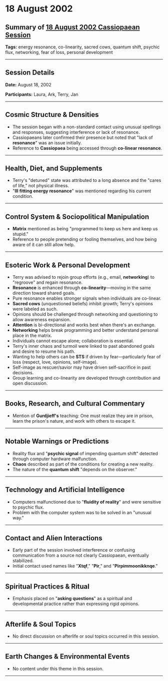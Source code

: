 # 18 August 2002

## Summary of [18 August 2002 Cassiopaean Session](https://cassiopaea.org/forum/threads/session-18-august-2002.21622/)

**Tags:** energy resonance, co-linearity, sacred cows, quantum shift, psychic flux, networking, fear of loss, personal development

---


## Session Details

**Date:** August 18, 2002

**Participants:** Laura, Ark, Terry, Jan

---


## Cosmic Structure & Densities

- The session began with a non-standard contact using unusual spellings and responses, suggesting interference or lack of resonance.
- Cassiopaeans later confirmed their presence but noted that "lack of **resonance**" was an issue initially.
- Reference to **Cassiopaea** being accessed through **co-linear resonance**.

---


## Health, Diet, and Supplements

- Terry's "detuned" state was attributed to a long absence and the "cares of life," not physical illness.
- "**Ill fitting energy resonance**" was mentioned regarding his current condition.

---


## Control System & Sociopolitical Manipulation

- **Matrix** mentioned as being "programmed to keep us here and keep us stupid."
- Reference to people pretending or fooling themselves, and how being aware of it can still allow help.

---


## Esoteric Work & Personal Development

- Terry was advised to rejoin group efforts (e.g., email, **networking**) to "regroove" and regain resonance.
- **Resonance** is enhanced through **co-linearity**—moving in the same direction toward shared goals.
- Pure resonance enables stronger signals when individuals are co-linear.
- **Sacred cows** (unquestioned beliefs) inhibit growth; Terry's opinions were labeled as such.
- Opinions should be challenged through networking and questioning to allow awareness expansion.
- **Attention** is bi-directional and works best when there's an exchange.
- **Networking** helps break programming and better understand personal place in the matrix.
- Individuals cannot escape alone; collaboration is essential.
- Terry's inner chaos and turmoil were linked to past abandoned goals and desire to resume his path.
- Wanting to help others can be **STS** if driven by fear—particularly fear of loss (respect, love, opinions, self-image).
- Self-image as rescuer/savior may have driven self-sacrifice in past decisions.
- Group learning and co-linearity are developed through contribution and open discussion.

---


## Books, Research, and Cultural Commentary

- Mention of **Gurdjieff's** teaching: One must realize they are in prison, learn the prison's nature, and work with others to escape it.

---


## Notable Warnings or Predictions

- Reality flux and "**psychic signal** of impending quantum shift" detected through computer hardware malfunction.
- **Chaos** described as part of the conditions for creating a new reality.
- The nature of the **quantum shift** "depends on the observer."

---


## Technology and Artificial Intelligence

- Computers malfunctioned due to "**fluidity of reality**" and were sensitive to psychic flux.
- Problem with the computer system was to be solved in an "unusual way."

---


## Contact and Alien Interactions

- Early part of the session involved interference or confusing communication from a source not clearly Cassiopaean, eventually stabilized.
- Initial contact used names like "**Xtqf**," "**Pir**," and "**Pirpimmoonikknqe**."

---


## Spiritual Practices & Ritual

- Emphasis placed on "**asking questions**" as a spiritual and developmental practice rather than expressing rigid opinions.

---



## Afterlife & Soul Topics

- No direct discussion on afterlife or soul topics occurred in this session.

---


## Earth Changes & Environmental Events

- No content under this theme in this session.

---


